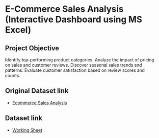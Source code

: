 # E-Commerce Sales Analysis (Interactive Dashboard using MS Excel)
## Project Objective
Identify top-performing product categories.
Analyze the impact of pricing on sales and customer reviews.
Discover seasonal sales trends and patterns.
Evaluate customer satisfaction based on review scores and counts.

## Original Dataset link
-  <a href= "https://github.com/PRAGATI51115/Datasets.git">Ecommerce Sales Analysis</a>
## Dataset link
-  <a href= "https://github.com/PRAGATI51115/Excel_Project/blob/main/Ecommerce%20Sales%20Analysis%20(Recovered).xlsx"> Working Sheet</a>
